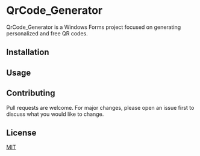 # QrCode_Generator

QrCode_Generator is a Windows Forms project focused on generating personalized and free QR codes. 

## Installation


## Usage



## Contributing
Pull requests are welcome. For major changes, please open an issue first to discuss what you would like to change.


## License
[MIT](LICENSE)
